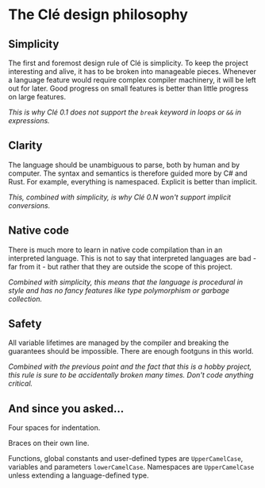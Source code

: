 # The Clé design philosophy

## Simplicity
The first and foremost design rule of Clé is simplicity.
To keep the project interesting and alive, it has to be broken into manageable pieces.
Whenever a language feature would require complex compiler machinery, it will be left out for later.
Good progress on small features is better than little progress on large features.

_This is why Clé 0.1 does not support the `break` keyword in loops or `&&` in expressions._


## Clarity
The language should be unambiguous to parse, both by human and by computer.
The syntax and semantics is therefore guided more by C# and Rust.
For example, everything is namespaced.
Explicit is better than implicit.

_This, combined with simplicity, is why Clé 0.N won't support implicit conversions._


## Native code
There is much more to learn in native code compilation than in an interpreted language.
This is not to say that interpreted languages are bad - far from it - but rather that they are outside the scope of this project.

_Combined with simplicity, this means that the language is procedural in style and has no fancy features like type polymorphism or garbage collection._


## Safety
All variable lifetimes are managed by the compiler and breaking the guarantees should be impossible.
There are enough footguns in this world.

_Combined with the previous point and the fact that this is a hobby project, this rule is sure to be accidentally broken many times. Don't code anything critical._


## And since you asked...
Four spaces for indentation.

Braces on their own line.

Functions, global constants and user-defined types are `UpperCamelCase`, variables and parameters `lowerCamelCase`.
Namespaces are `UpperCamelCase` unless extending a language-defined type.
